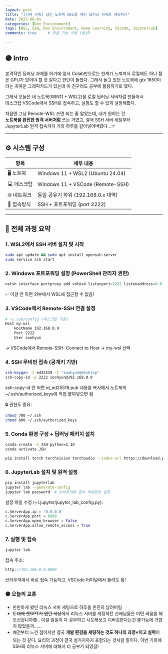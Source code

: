 ```yaml
---
layout: post
title: "[서버 구축] 남는 노트북 WSL을 개인 딥러닝 서버로 세팅하기"
date: 2025-06-01
categories: [Dev Environment]
tags: [WSL, SSH, Dev Environment, Deep Learning, VScode, JupyterLab]
comments: true     # 댓글 기능 사용 (옵션)

---
```


## 🟣 Intro
본격적인 딥러닝 과제를 하기에 앞서 Colab만으로는 한계가 느껴져서 로컬에도 하나 쯤은 GPU가 있어야 할 것 같다고 판단이 들었다. 그래서 놀고 있던 노트북에 gtx 1650이라는 귀여운 그래픽카드가 있는데 이 친구라도 공부에 활용하기로 했다.

그래서 오늘은 내 노트북(WIN11 + WSL2)을 로컬 딥러닝 서버처럼 만들어서  
데스크탑 VSCode에서 SSH로 접속하고, 실험도 할 수 있게 설정해봤다.  

처음엔 그냥 Remote-WSL 쓰면 되는 줄 알았는데, 내가 원하는 건  
**노트북을 완전한 원격 서버처럼** 쓰는 거였고, 결국 SSH 서버 세팅부터  
JupyterLab 원격 접속까지 거의 하루를 갈아넣어버렸다...ㅜ

---

## ⚙️ 시스템 구성

| 항목       | 세부 내용                             |
|------------|--------------------------------------|
| 🖥️ 노트북   | Windows 11 + WSL2 (Ubuntu 24.04)       |
| 💻 데스크탑 | Windows 11 + VSCode (Remote-SSH)       |
| 🌐 네트워크 | 동일 공유기 하위 (192.168.0.x 대역)    |
| 🔌 접속방식 | SSH + 포트포워딩 (port 2222)           |

---

## 🚀 전체 과정 요약

### 1. WSL2에서 SSH 서버 설치 및 시작

```bash
sudo apt update && sudo apt install openssh-server
sudo service ssh start
```
### 2. Windows 포트포워딩 설정 (PowerShell 관리자 권한)

```powershell
netsh interface portproxy add v4tov4 listenport=2222 listenaddress=0.0.0.0 connectport=22 connectaddress=127.0.0.1
```
✅ 이걸 안 하면 외부에서 WSL에 접근할 수 없음!

### 3. VSCode에서 Remote-SSH 연결 설정
```bash
# ~/.ssh/config (데스크탑 기준)
Host my-wsl
    HostName 192.168.0.9
    Port 2222
    User soohyun
```
→ VSCode에서 Remote-SSH: Connect to Host → my-wsl 선택

### 4. SSH 무비번 접속 (공개키 기반)
```bash
ssh-keygen -t ed25519 -C "soohyun@desktop"
ssh-copy-id -p 2222 soohyun@192.168.0.9
```
ssh-copy-id 안 되면 id_ed25519.pub 내용을 복사해서 노트북의 ~/.ssh/authorized_keys에 직접 붙여넣으면 됨

🔒 권한도 중요:
```bash
chmod 700 ~/.ssh
chmod 600 ~/.ssh/authorized_keys
```
### 5. Conda 환경 구성 + 딥러닝 패키지 설치
```bash
conda create -n JSH python=3.10
conda activate JSH

pip install torch torchvision torchaudio --index-url https://download.pytorch.org/whl/cu118

```

### 6. JupyterLab 설치 및 원격 설정

```bash
pip install jupyterlab
jupyter lab --generate-config
jupyter lab password  # 브라우저용 접속 비밀번호 설정
```
설정 파일 수정 (~/.jupyter/jupyter_lab_config.py):

```python
c.ServerApp.ip = '0.0.0.0'
c.ServerApp.port = 8888
c.ServerApp.open_browser = False
c.ServerApp.allow_remote_access = True
```

### 7. 실행 및 접속
```bash
jupyter lab
```
접속 주소: 
```cpp
http://192.168.0.9:8888
```
브라우저에서 바로 접속 가능하고, VSCode 터미널에서 돌려도 됨!


### 🟣 오늘의 교훈
- 만만하게 봤던 리눅스 서버 세팅으로 하루를 온전히 날려버림
- ~~도대체 챗GPT가 없던 세상~~에서 리눅스 서버를 세팅하던 선배님들은 어떤 싸움을 해오신겁니까😨.. 이걸 일일이 다 공부하고 시도해보고 디버깅한다는건 불가능에 가깝지 않았을까......
- 예전부터 느낀 점이지만 결국 **개발 환경을 세팅하는 것도 하나의 과정⭐이고 실력**이 되는 것 같다. 요리의 과정이 결국 설거지까지 포함되는 것처럼 말이다. 이번 기회에 SSH와 리눅스 서버에 대해서 더 공부가 되었길!